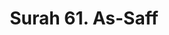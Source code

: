 ---
title       : "Surah 61. As-Saff"
DATE        : 7/25/2018 9:18:17 AM
draft       : false
TYPE        : "quran"
layout      : "surah"
BookCode    : "ARB"
SurahNumber : "61"
TotalAyah   : "14"
---